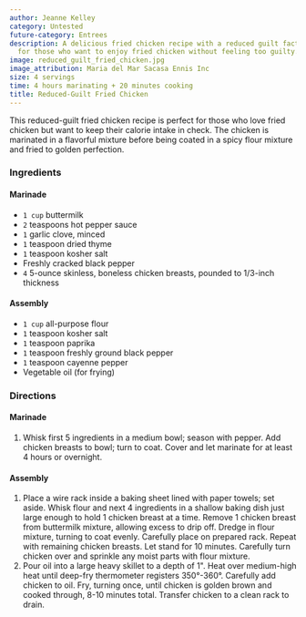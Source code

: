 ```yaml
---
author: Jeanne Kelley
category: Untested
future-category: Entrees
description: A delicious fried chicken recipe with a reduced guilt factor. Perfect
  for those who want to enjoy fried chicken without feeling too guilty.
image: reduced_guilt_fried_chicken.jpg
image_attribution: Maria del Mar Sacasa Ennis Inc
size: 4 servings
time: 4 hours marinating + 20 minutes cooking
title: Reduced-Guilt Fried Chicken
---
```

This reduced-guilt fried chicken recipe is perfect for those who love fried chicken but want to keep their calorie intake in check. The chicken is marinated in a flavorful mixture before being coated in a spicy flour mixture and fried to golden perfection.

### Ingredients

#### Marinade

* `1 cup` buttermilk
* `2` teaspoons hot pepper sauce
* `1` garlic clove, minced
* `1` teaspoon dried thyme
* `1` teaspoon kosher salt
* Freshly cracked black pepper
* `4` 5-ounce skinless, boneless chicken breasts, pounded to 1/3-inch thickness

#### Assembly

* `1 cup` all-purpose flour
* `1` teaspoon kosher salt
* `1` teaspoon paprika
* `1` teaspoon freshly ground black pepper
* `1` teaspoon cayenne pepper
* Vegetable oil (for frying)

### Directions

#### Marinade

1. Whisk first 5 ingredients in a medium bowl; season with pepper. Add chicken breasts to bowl; turn to coat. Cover and let marinate for at least 4 hours or overnight.

#### Assembly

1. Place a wire rack inside a baking sheet lined with paper towels; set aside. Whisk flour and next 4 ingredients in a shallow baking dish just large enough to hold 1 chicken breast at a time. Remove 1 chicken breast from buttermilk mixture, allowing excess to drip off. Dredge in flour mixture, turning to coat evenly. Carefully place on prepared rack. Repeat with remaining chicken breasts. Let stand for 10 minutes. Carefully turn chicken over and sprinkle any moist parts with flour mixture.
2. Pour oil into a large heavy skillet to a depth of 1". Heat over medium-high heat until deep-fry thermometer registers 350°-360°. Carefully add chicken to oil. Fry, turning once, until chicken is golden brown and cooked through, 8-10 minutes total. Transfer chicken to a clean rack to drain.